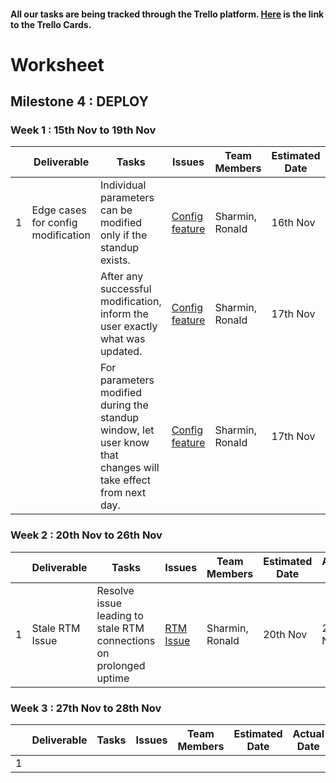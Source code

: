 #### All our tasks are being tracked through the Trello platform. [Here](https://trello.com/b/Ksha77GG/milestone4) is the link to the Trello Cards.


# Worksheet

## Milestone 4 : DEPLOY

### Week 1 : 15th Nov to 19th Nov  
  
|   | Deliverable    | Tasks | Issues | Team Members  | Estimated Date | Actual Date |
|---|----------------|-------|--------|---------------|----------------|-------------|
| 1 | Edge cases for config modification | Individual parameters can be modified only if the standup exists. | [Config feature](https://trello.com/c/QGVKl6Bn/) | Sharmin, Ronald | 16th Nov | 18th Nov |
|   |                | After any successful modification, inform the user exactly what was updated. | [Config feature](https://trello.com/c/QGVKl6Bn/) | Sharmin, Ronald | 17th Nov | 19th Nov |
|   |                | For parameters modified during the standup window, let user know that changes will take effect from next day. | [Config feature](https://trello.com/c/QGVKl6Bn/) | Sharmin, Ronald | 17th Nov | 19th Nov |

### Week 2 : 20th Nov to 26th Nov   

|   | Deliverable    | Tasks | Issues | Team Members  | Estimated Date | Actual Date |
|---|----------------|-------|--------|---------------|----------------|-------------|
| 1 | Stale RTM Issue | Resolve issue leading to stale RTM connections on prolonged uptime | [RTM Issue](https://trello.com/c/8oRAK3XQ) | Sharmin, Ronald | 20th Nov | 21st Nov |


### Week 3 : 27th Nov to 28th Nov   

|   | Deliverable    | Tasks | Issues | Team Members  | Estimated Date | Actual Date |
|---|----------------|-------|--------|---------------|----------------|-------------|
| 1 |  |  |  | |  |  |

